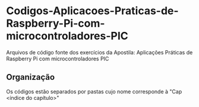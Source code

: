 # Codigos-Aplicacoes-Praticas-de-Raspberry-Pi-com-microcontroladores-PIC

Arquivos de código fonte dos exercícios da Apostila: Aplicações Práticas de Raspberry Pi com microcontroladores PIC

## Organização

Os códigos estão separados por pastas cujo nome corresponde à "Cap <índice do capítulo>"

